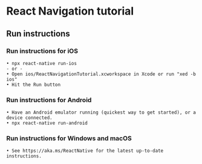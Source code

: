 # React Navigation tutorial

## Run instructions

### Run instructions for iOS

```
• npx react-native run-ios
- or -
• Open ios/ReactNavigationTutorial.xcworkspace in Xcode or run "xed -b ios"
• Hit the Run button
```

### Run instructions for Android

```
• Have an Android emulator running (quickest way to get started), or a device connected.
• npx react-native run-android
```

### Run instructions for Windows and macOS

```
• See https://aka.ms/ReactNative for the latest up-to-date instructions.
```
